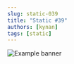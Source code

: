 ```yaml
---
slug: static-039
title: "Static #39"
authors: [kynan]
tags: [static]
---
```


![Example banner](/img/stories/static/039.png)
